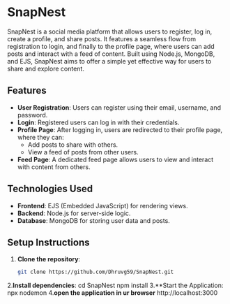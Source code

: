 # SnapNest

SnapNest is a social media platform that allows users to register, log in, create a profile, and share posts. It features a seamless flow from registration to login, and finally to the profile page, where users can add posts and interact with a feed of content. Built using Node.js, MongoDB, and EJS, SnapNest aims to offer a simple yet effective way for users to share and explore content.

## Features

- **User Registration**: Users can register using their email, username, and password.
- **Login**: Registered users can log in with their credentials.
- **Profile Page**: After logging in, users are redirected to their profile page, where they can:
  - Add posts to share with others.
  - View a feed of posts from other users.
- **Feed Page**: A dedicated feed page allows users to view and interact with content from others.

  
## Technologies Used

- **Frontend**: EJS (Embedded JavaScript) for rendering views.
- **Backend**: Node.js for server-side logic.
- **Database**: MongoDB for storing user data and posts.

## Setup Instructions

1. **Clone the repository**:
   ```bash
   git clone https://github.com/Dhruvg59/SnapNest.git

2.**Install dependencies**:
cd SnapNest
npm install
3.**Start the Application:
npx nodemon 
4.**open the application in ur browser**
http://localhost:3000


